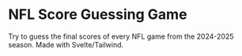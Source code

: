 # NFL Score Guessing Game

Try to guess the final scores of every NFL game from the 2024-2025 season. Made with Svelte/Tailwind.
